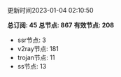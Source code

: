 更新时间2023-01-04 02:10:50

**总订阅: 45**
**总节点: 867**
**有效节点: 208**
- ssr节点: 3
- v2ray节点: 181
- trojan节点: 11
- ss节点: 13
